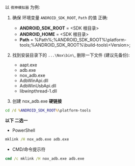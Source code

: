 以 `夜神模拟器` 为例:

1. 确保 环境变量 `ANDROID_SDK_ROOT`, `Path` 的值 正确:
   - **ANDROID_SDK_ROOT** = <SDK 根目录>
   - **ANDROID_HOME** = <SDK 根目录>
   - **Path** = %Path%;%ANDROID_SDK_ROOT%\platform-tools;%ANDROID_SDK_ROOT%\build-tools\\&lt;Version&gt;;

2. 找到安装目录下的 `...\Nox\bin\`, 删除一下文件 (建议先备份):
   - aapt.exe
   - adb.exe
   - nox_adb.exe
   - AdbWinApi.dll
   - AdbWinUsbApi.dll
   - libwinpthread-1.dll

3. 创建 nox_adb.exe **硬链接**
``` cmd
cd /d %ANDROID_SDK_ROOT%\platform-tools
```

**以下 二选一**
- PowerShell
``` cmd
mklink /H nox_adb.exe adb.exe
```

- CMD/命令提示符
``` cmd
cmd /c mklink /H nox_adb.exe adb.exe
```
